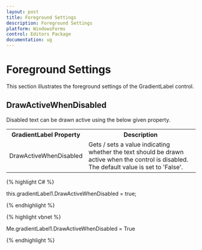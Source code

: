 ```yaml
---
layout: post
title: Foreground Settings
description: Foreground Settings
platform: WindowsForms
control: Editors Package
documentation: ug
---
```


# Foreground Settings

This section illustrates the foreground settings of the GradientLabel control.

## DrawActiveWhenDisabled

Disabled text can be drawn active using the below given property.


<table>
<tr>
<th>
GradientLabel Property</th><th>
Description</th></tr>
<tr>
<td>
DrawActiveWhenDisabled</td><td>
Gets / sets a value indicating whether the text should be drawn active when the control is disabled. The default value is set to 'False'.</td></tr>
</table>


{% highlight C# %}



this.gradientLabel1.DrawActiveWhenDisabled = true;

{% endhighlight %}





{% highlight vbnet %}


Me.gradientLabel1.DrawActiveWhenDisabled = True

{% endhighlight %}